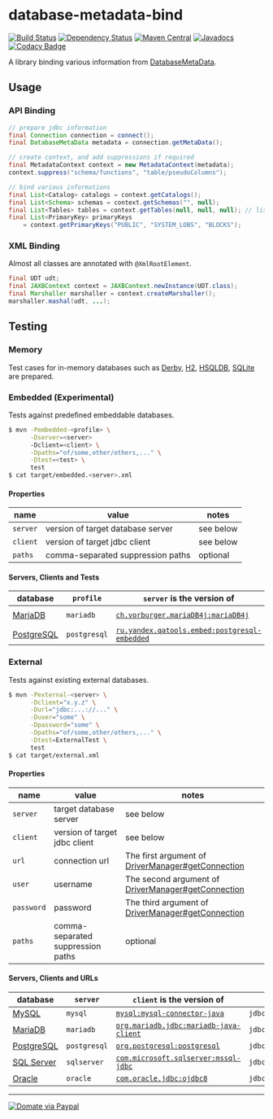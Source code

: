 database-metadata-bind
====================
[![Build Status](https://travis-ci.org/jinahya/database-metadata-bind.svg?branch=develop)](https://travis-ci.org/jinahya/database-metadata-bind)
[![Dependency Status](https://www.versioneye.com/user/projects/563ccf434d415e0018000001/badge.svg)](https://www.versioneye.com/user/projects/563ccf434d415e0018000001)
[![Maven Central](https://img.shields.io/maven-central/v/com.github.jinahya/database-metadata-bind.svg)](http://search.maven.org/#search%7Cga%7C1%7Cg%3A%22com.github.jinahya%22%20a%3A%22database-metadata-bind%22)
[![Javadocs](http://javadoc.io/badge/com.github.jinahya/database-metadata-bind.svg)](http://javadoc.io/doc/com.github.jinahya/database-metadata-bind)
[![Codacy Badge](https://api.codacy.com/project/badge/grade/2e056714e9614bf89b860601cbb2b174)](https://www.codacy.com/app/jinahya/database-metadata-bind)

A library binding various information from [DatabaseMetaData](http://docs.oracle.com/javase/8/docs/api/java/sql/DatabaseMetaData.html).

## Usage

### API Binding

```java
// prepare jdbc information
final Connection connection = connect();
final DatabaseMetaData metadata = connection.getMetaData();

// create context, and add suppressions if required
final MetadataContext context = new MetadataContext(metadata);
context.suppress("schema/functions", "table/pseudoColumns");

// bind various informations
final List<Catalog> catalogs = context.getCatalogs();
final List<Schema> schemas = context.getSchemas("", null);
final List<Tables> tables = context.getTables(null, null, null); // list all tables
final List<PrimaryKey> primaryKeys
    = context.getPrimaryKeys("PUBLIC", "SYSTEM_LOBS", "BLOCKS");
```

### XML Binding

Almost all classes are annotated with `@XmlRootElement`.

```java
final UDT udt;
final JAXBContext context = JAXBContext.newInstance(UDT.class);
final Marshaller marshaller = context.createMarshaller();
marshaller.mashal(udt, ...);
```

## Testing

### Memory

Test cases for in-memory databases such as [Derby](https://db.apache.org/derby/), [H2](http://www.h2database.com/html/main.html), [HSQLDB](http://hsqldb.org/), [SQLite](https://www.sqlite.org/) are prepared.

### Embedded (Experimental)

Tests against predefined embeddable databases.

```sh
$ mvn -Pembedded-<profile> \
      -Dserver=<server>
      -Dclient=<client> \
      -Dpaths="of/some,other/others,..." \
      -Dtest=<test> \
      test
$ cat target/embedded.<server>.xml
```

#### Properties

name      |value                            |notes
----------|---------------------------------|-----------
`server`  |version of target database server|see below
`client`  |version of target jdbc client    |see below
`paths`   |comma-separated suppression paths|optional

#### Servers, Clients and Tests

database                                 |`profile`|`server` is the version of                                            |`client` is the version of                                                         |`test`            
-----------------------------------------|---------|----------------------------------------------------------------------|----------------------------------------------------------------------------------|------------------------
[MariaDB](https://mariadb.org/)          |`mariadb`|[`ch.vorburger.mariaDB4j:mariaDB4j`](https://goo.gl/8MmvRc)           |[`org.mariadb.jdbc:mariadb-java-client`](https://goo.gl/nRbU1J)|`EmbeddedMariadbTest`      
[PostgreSQL](https://www.postgresql.org/)|`postgresql`|[`ru.yandex.qatools.embed:postgresql-embedded`](https://goo.gl/WoH4K9)|[`org.postgresql:postgresql`](https://goo.gl/JgXCaL)       |`EmbeddedPostgresqlTest`

### External

Tests against existing external databases.

```sh
$ mvn -Pexternal-<server> \
      -Dclient="x.y.z" \
      -Durl="jdbc:...://..." \
      -Duser="some" \
      -Dpassword="some" \
      -Dpaths="of/some,other/others,..." \
      -Dtest=ExternalTest \
      test
$ cat target/external.xml
```

#### Properties

name      |value                            |notes
----------|---------------------------------|-----------
`server`  |target database server           |see below
`client`  |version of target jdbc client    |see below
`url`     |connection url                   |The first argument of [DriverManager#getConnection](https://goo.gl/9q4zW7)
`user`    |username                         |The second argument of [DriverManager#getConnection](https://goo.gl/9q4zW7)
`password`|password                         |The third argument of [DriverManager#getConnection](https://goo.gl/9q4zW7)
`paths`   |comma-separated suppression paths|optional

#### Servers, Clients and URLs

database                                                 |`server`    |`client` is the version of                           |`url` prefix            
---------------------------------------------------------|------------|-----------------------------------------------------|------------------------
[MySQL](https://www.mysql.com/)                          |`mysql`     |[`mysql:mysql-connector-java`](https://goo.gl/BxuJ5a)          |`jdbc:mysql://...`      
[MariaDB](https://mariadb.org/)                          |`mariadb`   |[`org.mariadb.jdbc:mariadb-java-client`](https://goo.gl/6yqVxq)|`jdbc:mariadb://...`    
[PostgreSQL](https://www.postgresql.org/)                |`postgresql`|[`org.postgresql:postgresql`](https://goo.gl/b6s3u5)|`jdbc:postgresql://...`    
[SQL Server](https://www.microsoft.com/en-us/sql-server/)|`sqlserver` |[`com.microsoft.sqlserver:mssql-jdbc`](https://goo.gl/cpK94Q)|`jdbc:sqlserver://...`  
[Oracle](https://www.oracle.com/database/index.html)     |`oracle`    |[`com.oracle.jdbc:ojdbc8`](https://goo.gl/Qe1bPT)              |`jdbc:oracle:thin://...`

----

[![Domate via Paypal](https://img.shields.io/badge/donate-paypal-blue.svg)](https://www.paypal.com/cgi-bin/webscr?cmd=_cart&business=A954LDFBW4B9N&lc=KR&item_name=GitHub&amount=5%2e00&currency_code=USD&button_subtype=products&add=1&bn=PP%2dShopCartBF%3adonate%2dpaypal%2dblue%2epng%3aNonHosted)

